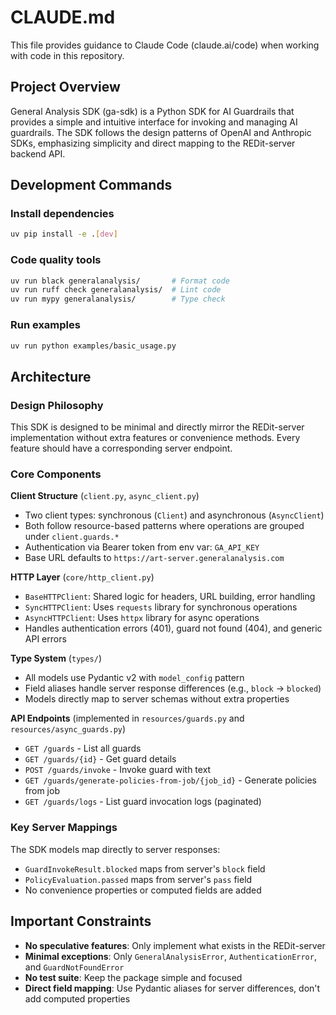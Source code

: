 # CLAUDE.md

This file provides guidance to Claude Code (claude.ai/code) when working with code in this repository.

## Project Overview
General Analysis SDK (ga-sdk) is a Python SDK for AI Guardrails that provides a simple and intuitive interface for invoking and managing AI guardrails. The SDK follows the design patterns of OpenAI and Anthropic SDKs, emphasizing simplicity and direct mapping to the REDit-server backend API.

## Development Commands

### Install dependencies
```bash
uv pip install -e .[dev]
```

### Code quality tools
```bash
uv run black generalanalysis/       # Format code
uv run ruff check generalanalysis/  # Lint code  
uv run mypy generalanalysis/        # Type check
```

### Run examples
```bash
uv run python examples/basic_usage.py
```

## Architecture

### Design Philosophy
This SDK is designed to be minimal and directly mirror the REDit-server implementation without extra features or convenience methods. Every feature should have a corresponding server endpoint.

### Core Components

**Client Structure** (`client.py`, `async_client.py`)
- Two client types: synchronous (`Client`) and asynchronous (`AsyncClient`)
- Both follow resource-based patterns where operations are grouped under `client.guards.*`
- Authentication via Bearer token from env var: `GA_API_KEY`
- Base URL defaults to `https://art-server.generalanalysis.com`

**HTTP Layer** (`core/http_client.py`)
- `BaseHTTPClient`: Shared logic for headers, URL building, error handling
- `SyncHTTPClient`: Uses `requests` library for synchronous operations
- `AsyncHTTPClient`: Uses `httpx` library for async operations
- Handles authentication errors (401), guard not found (404), and generic API errors

**Type System** (`types/`)
- All models use Pydantic v2 with `model_config` pattern
- Field aliases handle server response differences (e.g., `block` → `blocked`)
- Models directly map to server schemas without extra properties

**API Endpoints** (implemented in `resources/guards.py` and `resources/async_guards.py`)
- `GET /guards` - List all guards
- `GET /guards/{id}` - Get guard details
- `POST /guards/invoke` - Invoke guard with text
- `GET /guards/generate-policies-from-job/{job_id}` - Generate policies from job
- `GET /guards/logs` - List guard invocation logs (paginated)

### Key Server Mappings

The SDK models map directly to server responses:
- `GuardInvokeResult.blocked` maps from server's `block` field
- `PolicyEvaluation.passed` maps from server's `pass` field  
- No convenience properties or computed fields are added

## Important Constraints

- **No speculative features**: Only implement what exists in the REDit-server
- **Minimal exceptions**: Only `GeneralAnalysisError`, `AuthenticationError`, and `GuardNotFoundError`
- **No test suite**: Keep the package simple and focused
- **Direct field mapping**: Use Pydantic aliases for server differences, don't add computed properties